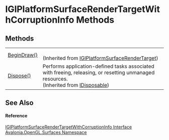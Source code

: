 # IGlPlatformSurfaceRenderTargetWithCorruptionInfo Methods




## Methods
<table>
<tr>
<td><a href="M_Avalonia_OpenGL_Surfaces_IGlPlatformSurfaceRenderTarget_BeginDraw">BeginDraw()</a></td>
<td><br />(Inherited from <a href="T_Avalonia_OpenGL_Surfaces_IGlPlatformSurfaceRenderTarget">IGlPlatformSurfaceRenderTarget</a>)</td>
</tr>
<tr>
<td><a href="https://learn.microsoft.com/dotnet/api/system.idisposable.dispose" target="_blank" rel="noopener noreferrer">Dispose()</a></td>
<td>Performs application-defined tasks associated with freeing, releasing, or resetting unmanaged resources.<br />(Inherited from <a href="https://learn.microsoft.com/dotnet/api/system.idisposable" target="_blank" rel="noopener noreferrer">IDisposable</a>)</td>
</tr>
</table>

## See Also


#### Reference
<a href="T_Avalonia_OpenGL_Surfaces_IGlPlatformSurfaceRenderTargetWithCorruptionInfo">IGlPlatformSurfaceRenderTargetWithCorruptionInfo Interface</a>  
<a href="N_Avalonia_OpenGL_Surfaces">Avalonia.OpenGL.Surfaces Namespace</a>  

